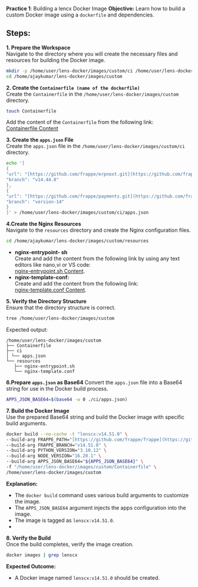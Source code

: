 

**Practice 1**: Building a lencx Docker Image 
**Objective:** Learn how to build a custom Docker image using a `dockerfile` and dependencies.

## Steps:

**1. Prepare the Workspace**  
Navigate to the directory where you will create the necessary files and resources for building the Docker image. 
```bash  
mkdir -p /home/user/lens-docker/images/custom/ci /home/user/lens-docker/images/custom/resources  
cd /home/ajaykumar/lens-docker/images/custom  
```
**2. Create the `Containerfile (name of the dockerfile)`**  
Create the `Containerfile` in the `/home/user/lens-docker/images/custom` directory. 
```bash  
touch Containerfile  
```
 Add the content of the `Containerfile` from the following link:  
[Containerfile Content](https://github.com/frappe/frappe_docker/blob/main/images/custom/Containerfile)


 **3. Create the `apps.json` File**  
Create the `apps.json` file in the `/home/user/lens-docker/images/custom/ci` directory. 
```bash  
echo '[  
{  
"url": "[https://github.com/frappe/erpnext.git](https://github.com/frappe/erpnext.git)",  
"branch": "v14.44.0"  
},  
{  
"url": "[https://github.com/frappe/payments.git](https://github.com/frappe/payments.git)",  
"branch": "version-14"  
}  
]' > /home/user/lens-docker/images/custom/ci/apps.json  
```
 **4.Create the Nginx Resources**  
Navigate to the `resources` directory and create the Nginx configuration files. 
```bash  
cd /home/ajaykumar/lens-docker/images/custom/resources  
``` 
- **nginx-entrypoint- sh**  
Create and add the content from the following link by using any text editors like nano,vi or VS code:  
[nginx-entrypoint.sh Content](https://github.com/frappe/frappe_docker/blob/main/resources/nginx-entrypoint.sh).
- **nginx-template-conf:**  
Create and add the content from the following link:  
[nginx-template.conf Content](https://github.com/frappe/frappe_docker/blob/main/resources/nginx-template.conf).

**5. Verify the Directory Structure**  
Ensure that the directory structure is correct. 
```bash  
tree /home/user/lens-docker/images/custom  
```
 Expected output: 
 ```plaintext  
/home/user/lens-docker/images/custom  
├── Containerfile  
├── ci  
│ └── apps.json  
└── resources  
	├── nginx-entrypoint.sh  
	└── nginx-template.conf  
```
 **6.Prepare `apps.json` as Base64** 
Convert the `apps.json` file into a Base64 string for use in the Docker build process. 
```bash  
APPS_JSON_BASE64=$(base64 -w 0 ./ci/apps.json)  
```
**7. Build the Docker Image**  
Use the prepared Base64 string and build the Docker image with specific build arguments. 
```bash  
docker build --no-cache -t "lenscx:v14.51.0" \  
--build-arg FRAPPE_PATH="[https://github.com/frappe/frappe](https://github.com/frappe/frappe)" \  
--build-arg FRAPPE_BRANCH="v14.51.0" \  
--build-arg PYTHON_VERSION="3.10.12" \  
--build-arg NODE_VERSION="16.20.1" \  
--build-arg APPS_JSON_BASE64="${APPS_JSON_BASE64}" \  
-f "/home/user/lens-docker/images/custom/Containerfile" \  
/home/user/lens-docker/images/custom  
``` 
**Explanation:**  
- The `docker build` command uses various build arguments to customize the image.  
- The `APPS_JSON_BASE64` argument injects the apps configuration into the image.  
- The image is tagged as `lenscx:v14.51.0`.
- 
**8. Verify the Build**  
Once the build completes, verify the image creation. 
```bash  
docker images | grep lenscx  
```

**Expected Outcome:**
- A Docker image named `lenscx:v14.51.0` should be created. 
<!--stackedit_data:
eyJoaXN0b3J5IjpbLTE2MjUwMjcyNDEsMTYxMTk2OTc3OCwtMT
k4NjI0NTEyMCw0MDgxODUyOTgsLTM4MTM4NDkxNiwyMTI3NTIz
ODk3XX0=
-->